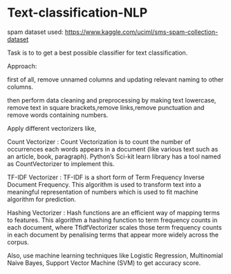 # Text-classification-NLP

spam dataset used: https://www.kaggle.com/uciml/sms-spam-collection-dataset

Task is to to get a best possible classifier for text classification.

Approach:

first of all, remove unnamed columns and updating relevant naming to other columns.

then perform data cleaning and preprocessing by making text lowercase, remove text in square brackets,remove links,remove punctuation and remove words containing numbers.

Apply different vectorizers like,

Count Vectorizer : Count Vectorization is to count the number of occurrences each words appears in a document (like various text such as an article, book, paragraph). Python’s Sci-kit learn library has a tool named as CountVectorizer to implement this.

TF-IDF Vectorizer : TF-IDF is a short form of Term Frequency Inverse Document Frequency. This algorithm is used to transform text into a meaningful representation of numbers which is used to fit machine algorithm for prediction.

Hashing Vectorizer : Hash functions are an efficient way of mapping terms to features. This algorithm a hashing function to term frequency counts in each document, where TfidfVectorizer scales those term frequency counts in each document by penalising terms that appear more widely across the corpus.

Also, use machine learning techniques like Logistic Regression, Multinomial Naive Bayes, Support Vector Machine (SVM) to get accuracy score.

